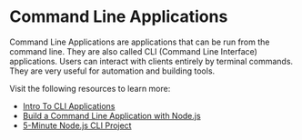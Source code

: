 # Command Line Applications

Command Line Applications are applications that can be run from the command line. They are also called CLI (Command Line Interface) applications. Users can interact with clients entirely by terminal commands. They are very useful for automation and building tools.

Visit the following resources to learn more:

- [Intro To CLI Applications](https://learn.co/lessons/intro-to-cli-applications)
- [Build a Command Line Application with Node.js](https://developer.okta.com/blog/2019/06/18/command-line-app-with-nodejs)
- [ 5-Minute Node.js CLI Project](https://www.youtube.com/watch?v=_oHByo8tiEY)